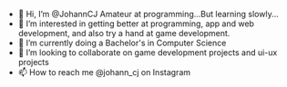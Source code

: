 - 👋 Hi, I’m @JohannCJ
       Amateur at programming...But learning slowly...
- 👀 I’m interested in getting better at programming, app and web development, and also try a hand at game development.
- 🌱 I’m currently doing a Bachelor's in Computer Science
- 💞️ I’m looking to collaborate on game development projects and ui-ux projects
- 📫 How to reach me @johann_cj on Instagram

<!---
JohannCJ/JohannCJ is a ✨ special ✨ repository because its `README.md` (this file) appears on your GitHub profile.
You can click the Preview link to take a look at your changes.
--->
